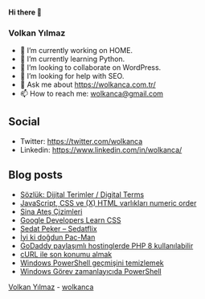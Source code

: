 #### Hi there 👋

### Volkan Yılmaz

- 🔭 I’m currently working on HOME.
- 🌱 I’m currently learning Python.
- 👯 I’m looking to collaborate on WordPress.
- 🤔 I’m looking for help with SEO.
- 💬 Ask me about https://wolkanca.com.tr/
- 📫 How to reach me: wolkanca@gmail.com

## Social
- Twitter: https://twitter.com/wolkanca
- Linkedin: https://www.linkedin.com/in/wolkanca/



## Blog posts
<!-- BLOG-POST-LIST:START -->
- [Sözlük: Dijital Terimler / Digital Terms](https://wolkanca.com.tr/sozluk-dijital-terimler-digital-terms/)
- [JavaScript, CSS ve (X) HTML varlıkları numeric order](https://wolkanca.com.tr/javascript-css-ve-x-html-varliklari-numeric-order/)
- [Sina Ateş Çizimleri](https://wolkanca.com.tr/sina-ates-cizimleri/)
- [Google Developers Learn CSS](https://wolkanca.com.tr/google-developers-learn-css/)
- [Sedat Peker – Sedatflix](https://wolkanca.com.tr/sedat-peker-sedatflix/)
- [İyi ki doğdun Pac-Man](https://wolkanca.com.tr/iyi-ki-dogdun-pac-man/)
- [GoDaddy paylaşımlı hostinglerde PHP 8 kullanılabilir](https://wolkanca.com.tr/godaddy-paylasimli-hostinglerde-php-8-kullanilabilir/)
- [cURL ile son konumu almak](https://wolkanca.com.tr/curl-ile-son-konumu-almak/)
- [Windows PowerShell geçmişini temizlemek](https://wolkanca.com.tr/windows-powershell-gecmisini-temizlemek/)
- [Windows Görev zamanlayıcıda PowerShell](https://wolkanca.com.tr/windows-gorev-zamanlayicida-powershell/)
<!-- BLOG-POST-LIST:END -->


[Volkan Yılmaz](https://volkanyilmaz.com.tr/) - [wolkanca](https://wolkanca.com.tr/)
